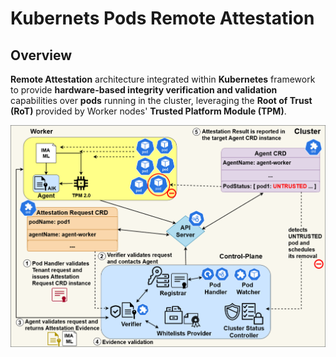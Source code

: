 # Kubernets Pods Remote Attestation 

## Overview
**Remote Attestation** architecture integrated within **Kubernetes** framework to provide **hardware-based integrity verification and validation** capabilities over **pods** running in the cluster, leveraging the **Root of Trust (RoT)** provided by Worker nodes' **Trusted Platform Module (TPM)**.

![architecture-overview](./images/pod-attestation-interactions.png)
